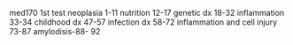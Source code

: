med170 1st test
neoplasia 1-11
nutrition 12-17
genetic dx 18-32
inflammation 33-34
childhood dx 47-57
infection dx 58-72
inflammation and cell injury 73-87
amylodisis-88- 92

